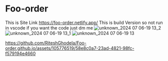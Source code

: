 # Foo-order
This is Site Link
https://foo-order.netlify.app/
This is build Version so not run in vscode if you want the code just dm me 
![unknown_2024 07 06-19 13_2](https://github.com/RiteshGhodela/Foo-order.github.io/assets/105776519/a3c63b19-80d6-41cf-85f1-19dea451ffb3)
![unknown_2024 07 06-19 13_1](https://github.com/RiteshGhodela/Foo-order.github.io/assets/105776519/0ea52e5d-3e5e-4689-97b3-35d345210bd2)
![unknown_2024 07 06-19 13](https://github.com/RiteshGhodela/Foo-order.github.io/assets/105776519/3f7eea08-ff9a-4923-9c46-3d806998cb34)


https://github.com/RiteshGhodela/Foo-order.github.io/assets/105776519/58e8c0a7-23ad-4821-98fc-f579194e4660

